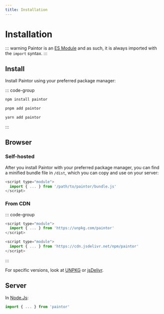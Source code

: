 ```yaml
---
title: Installation
---
```


# Installation

::: warning
Paintor is an
[ES Module](https://developer.mozilla.org/docs/Web/JavaScript/Guide/Modules) and as such, it is always imported with the `import` syntax.
:::

## Install

Install Paintor using your preferred package manager:

::: code-group
```bash [npm]
npm install paintor
```
```bash [pnpm]
pnpm add paintor
```
```bash [yarn]
yarn add paintor
```
:::

## Browser

### Self-hosted

After you install Paintor with your preferred package manager, you can find a minified
bundle file in `/dist`, which you can copy and use on your server:

```js
<script type="module">
  import { ... } from '/path/to/paintor/bundle.js'
</script>
```

### From CDN

::: code-group
```js [UNPKG]
<script type="module">
  import { ... } from 'https://unpkg.com/paintor'
</script>
```
```js [jsDelivr]
<script type="module">
  import { ... } from 'https://cdn.jsdelivr.net/npm/paintor'
</script>
```
:::

For specific versions, look at [UNPKG](https://unpkg.com/) or [jsDelivr](https://www.jsdelivr.com/).

## Server

In [Node.Js](https://nodejs.org):

```js
import { ... } from 'paintor'
```
